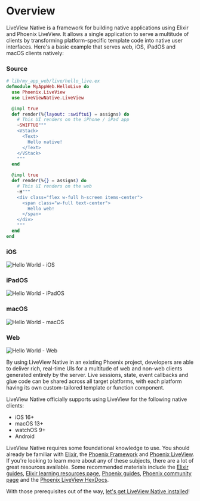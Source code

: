 # Overview

LiveView Native is a framework for building native applications using Elixir and Phoenix LiveView. It allows a single application to serve a multitude of clients by transforming platform-specific template code into native user interfaces. Here's a basic example that serves web, iOS, iPadOS and macOS clients natively:

<!-- tabs-open -->

### Source

```elixir
# lib/my_app_web/live/hello_live.ex
defmodule MyAppWeb.HelloLive do
  use Phoenix.LiveView
  use LiveViewNative.LiveView

  @impl true
  def render(%{layout: :swiftui} = assigns) do
    # This UI renders on the iPhone / iPad app
    ~SWIFTUI"""
    <VStack>
      <Text>
        Hello native!
      </Text>
    </VStack>
    """
  end

  @impl true
  def render(%{} = assigns) do
    # This UI renders on the web
    ~H"""
    <div class="flex w-full h-screen items-center">
      <span class="w-full text-center">
        Hello web!
      </span>
    </div>
    """
  end
end
```

### iOS

![Hello World - iOS](./assets/images/hello-iphone.png)

### iPadOS
![Hello World - iPadOS](./assets/images/hello-ipad.png)

### macOS
![Hello World - macOS](./assets/images/hello-mac.png)

### Web
![Hello World - Web](./assets/images/hello-web.png)

<!-- tabs-close -->

By using LiveView Native in an existing Phoenix project, developers are able to deliver rich, real-time UIs for a multitude of web and non-web clients generated entirely by the server. Live sessions, state, event callbacks and glue code can be shared across all target platforms, with each platform having its own custom-tailored template or function component.

LiveView Native officially supports using LiveView for the following native clients:

- iOS 16+
- macOS 13+
- watchOS 9+
- Android

LiveView Native requires some foundational knowledge to use. You should already be familiar with [Elixir](https://elixir-lang.org/), the [Phoenix Framework](https://www.phoenixframework.org/) and [Phoenix LiveView](https://github.com/phoenixframework/phoenix_live_view). If you're looking to learn more about any of these subjects, there are a lot of great resources available. Some recommended materials include the [Elixir guides](https://elixir-lang.org/getting-started/introduction.html), [Elixir learning resources page](https://elixir-lang.org/learning.html), [Phoenix guides](https://hexdocs.pm/phoenix/overview.html), [Phoenix community page](https://hexdocs.pm/phoenix/community.html) and the [Phoenix LiveView HexDocs](https://hexdocs.pm/phoenix_live_view/Phoenix.LiveView.html). 

With those prerequisites out of the way, [let's get LiveView Native installed](./installation.md)!
